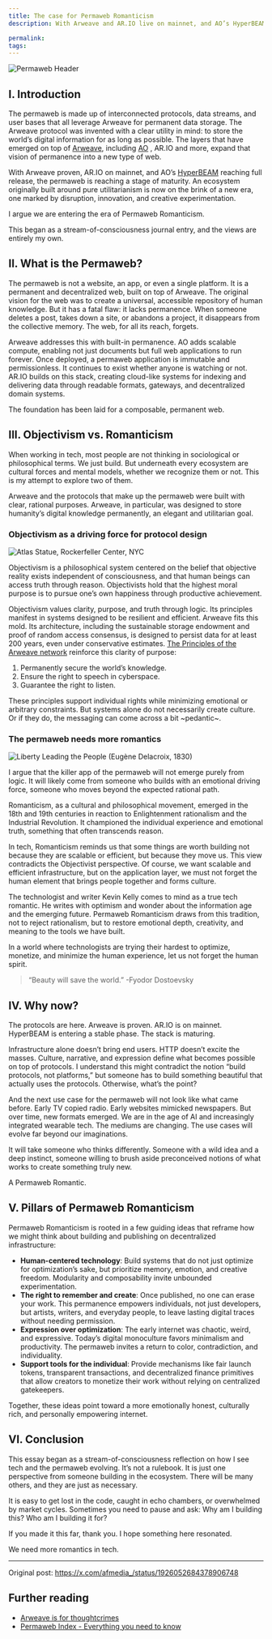 ```yaml
---
title: The case for Permaweb Romanticism
description: With Arweave and AR.IO live on mainnet, and AO’s HyperBEAM entering maturity, the permaweb is ready for its next evolution -  Permaweb Romanticism.

permalink:
tags:
---
```


![Permaweb Header](/static/images/romanticism-header.png)

## I. Introduction

The permaweb is made up of interconnected protocols, data streams, and user bases that all leverage Arweave for permanent data storage. The Arweave protocol was invented with a clear utility in mind: to store the world’s digital information for as long as possible. The layers that have emerged on top of [Arweave](arweave.md), including [AO](ao.md) , AR.IO and more, expand that vision of permanence into a new type of web.

With Arweave proven, AR.IO on mainnet, and AO’s [HyperBEAM](hyperbeam-overview.md) reaching full release, the permaweb is reaching a stage of maturity. An ecosystem originally built around pure utilitarianism is now on the brink of a new era, one marked by disruption, innovation, and creative experimentation.

I argue we are entering the era of Permaweb Romanticism.

This began as a stream-of-consciousness journal entry, and the views are entirely my own.

## II. What is the Permaweb?

The permaweb is not a website, an app, or even a single platform. It is a permanent and decentralized web, built on top of Arweave. The original vision for the web was to create a universal, accessible repository of human knowledge. But it has a fatal flaw: it lacks permanence. When someone deletes a post, takes down a site, or abandons a project, it disappears from the collective memory. The web, for all its reach, forgets.

Arweave addresses this with built-in permanence. AO adds scalable compute, enabling not just documents but full web applications to run forever. Once deployed, a permaweb application is immutable and permissionless. It continues to exist whether anyone is watching or not. AR.IO builds on this stack, creating cloud-like systems for indexing and delivering data through readable formats, gateways, and decentralized domain systems.

The foundation has been laid for a composable, permanent web.

## III. Objectivism vs. Romanticism

When working in tech, most people are not thinking in sociological or philosophical terms. We just build. But underneath every ecosystem are cultural forces and mental models, whether we recognize them or not. This is my attempt to explore two of them.

Arweave and the protocols that make up the permaweb were built with clear, rational purposes. Arweave, in particular, was designed to store humanity’s digital knowledge permanently, an elegant and utilitarian goal.

### Objectivism as a driving force for protocol design

![Atlas Statue, Rockerfeller Center, NYC](/static/images/atlas.jpg)

Objectivism is a philosophical system centered on the belief that objective reality exists independent of consciousness, and that human beings can access truth through reason. Objectivists hold that the highest moral purpose is to pursue one’s own happiness through productive achievement.

Objectivism values clarity, purpose, and truth through logic. Its principles manifest in systems designed to be resilient and efficient. Arweave fits this mold. Its architecture, including the sustainable storage endowment and proof of random access consensus, is designed to persist data for at least 200 years, even under conservative estimates. [The Principles of the Arweave network](https://22zpxxolm2utk37ovevafqhyrsgptnkos3dahafiabmlrqpa4zsa.arweave.net/1rL73ctmqTVv7qkqAsD4jIz5tU6WxgOAqABYuMHg5mQ) reinforce this clarity of purpose:

1. Permanently secure the world’s knowledge.
2. Ensure the right to speech in cyberspace.
3. Guarantee the right to listen.

These principles support individual rights while minimizing emotional or arbitrary constraints. But systems alone do not necessarily create culture. Or if they do, the messaging can come across a bit ~pedantic~.

### The permaweb needs more romantics

![Liberty Leading the People (Eugène Delacroix, 1830)](/static/images/liberty.webp)

I argue that the killer app of the permaweb will not emerge purely from logic. It will likely come from someone who builds with an emotional driving force, someone who moves beyond the expected rational path.

Romanticism, as a cultural and philosophical movement, emerged in the 18th and 19th centuries in reaction to Enlightenment rationalism and the Industrial Revolution. It championed the individual experience and emotional truth, something that often transcends reason.

In tech, Romanticism reminds us that some things are worth building not because they are scalable or efficient, but because they move us. This view contradicts the Objectivist perspective. Of course, we want scalable and efficient infrastructure, but on the application layer, we must not forget the human element that brings people together and forms culture.

The technologist and writer Kevin Kelly comes to mind as a true tech romantic. He writes with optimism and wonder about the information age and the emerging future. Permaweb Romanticism draws from this tradition, not to reject rationalism, but to restore emotional depth, creativity, and meaning to the tools we have built.

In a world where technologists are trying their hardest to optimize, monetize, and minimize the human experience, let us not forget the human spirit.

> “Beauty will save the world.”
> -Fyodor Dostoevsky

## IV. Why now?

The protocols are here. Arweave is proven. AR.IO is on mainnet. HyperBEAM is entering a stable phase. The stack is maturing.

Infrastructure alone doesn’t bring end users. HTTP doesn’t excite the masses. Culture, narrative, and expression define what becomes possible on top of protocols. I understand this might contradict the notion “build protocols, not platforms,” but someone has to build something beautiful that actually uses the protocols. Otherwise, what’s the point?

And the next use case for the permaweb will not look like what came before. Early TV copied radio. Early websites mimicked newspapers. But over time, new formats emerged. We are in the age of AI and increasingly integrated wearable tech. The mediums are changing. The use cases will evolve far beyond our imaginations.

It will take someone who thinks differently. Someone with a wild idea and a deep instinct, someone willing to brush aside preconceived notions of what works to create something truly new.

A Permaweb Romantic.

## V. Pillars of Permaweb Romanticism

Permaweb Romanticism is rooted in a few guiding ideas that reframe how we might think about building and publishing on decentralized infrastructure:

- **Human-centered technology**: Build systems that do not just optimize for optimization’s sake, but prioritize memory, emotion, and creative freedom. Modularity and composability invite unbounded experimentation.
- **The right to remember and create**: Once published, no one can erase your work. This permanence empowers individuals, not just developers, but artists, writers, and everyday people, to leave lasting digital traces without needing permission.
- **Expression over optimization**: The early internet was chaotic, weird, and expressive. Today’s digital monoculture favors minimalism and productivity. The permaweb invites a return to color, contradiction, and individuality.
- **Support tools for the individual**: Provide mechanisms like fair launch tokens, transparent transactions, and decentralized finance primitives that allow creators to monetize their work without relying on centralized gatekeepers.

Together, these ideas point toward a more emotionally honest, culturally rich, and personally empowering internet.

## VI. Conclusion

This essay began as a stream-of-consciousness reflection on how I see tech and the permaweb evolving. It’s not a rulebook. It is just one perspective from someone building in the ecosystem. There will be many others, and they are just as necessary.

It is easy to get lost in the code, caught in echo chambers, or overwhelmed by market cycles. Sometimes you need to pause and ask: Why am I building this? Who am I building it for?

If you made it this far, thank you. I hope something here resonated.

We need more romantics in tech.

---

Original post: https://x.com/afmedia_/status/1926052684378906748

## Further reading

- [Arweave is for thoughtcrimes](arweave-thoughtcrimes.md)
- [Permaweb Index - Everything you need to know](permaweb-index.md)
